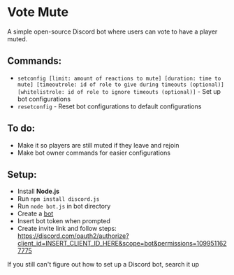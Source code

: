 # Vote Mute
A simple open-source Discord bot where users can vote to have a player muted.

## Commands:
- `setconfig [limit: amount of reactions to mute] [duration: time to mute] [timeoutrole: id of role to give during timeouts (optional)] [whitelistrole: id of role to ignore timeouts (optional)]` - Set up bot configurations
- `resetconfig` - Reset bot configurations to default configurations

## To do:
- Make it so players are still muted if they leave and rejoin
- Make bot owner commands for easier configurations

## Setup:
- Install **Node.js**
- Run `npm install discord.js`
- Run `node bot.js` in bot directory
- Create a [bot](https://discord.com/developers/applications)
- Insert bot token when prompted
- Create invite link and follow steps: https://discord.com/oauth2/authorize?client_id=INSERT_CLIENT_ID_HERE&scope=bot&permissions=1099511627775

If you still can't figure out how to set up a Discord bot, search it up
